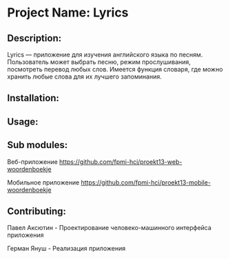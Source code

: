 # Project Name: Lyrics
## Description: 
Lyrics — приложение для изучения английского языка по песням. Пользователь может выбрать песню, режим прослушивания, посмотреть перевод любых слов. Имеется функция словаря, где можно хранить любые слова для их лучшего запоминания.
## Installation: 
   
## Usage: 

## Sub modules:
Веб-приложение https://github.com/fpmi-hci/proekt13-web-woordenboekje

Мобильное приложение https://github.com/fpmi-hci/proekt13-mobile-woordenboekje
## Contributing: 
Павел Аксютин - Проектирование человеко-машинного интерфейса приложения

Герман Януш  - Реализация приложения
